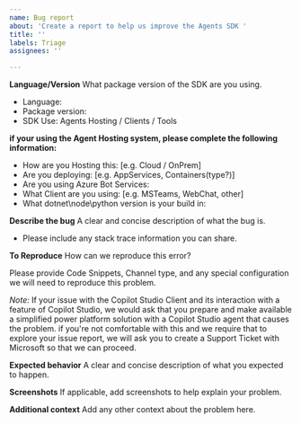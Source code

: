 ```yaml
---
name: Bug report
about: 'Create a report to help us improve the Agents SDK '
title: ''
labels: Triage
assignees: ''

---
```


**Language/Version**
What package version of the SDK are you using.
- Language: 
- Package version: 
- SDK Use: Agents Hosting / Clients / Tools

**if your using the Agent Hosting system, please complete the following information:**
 - How are you Hosting this: [e.g. Cloud / OnPrem]
 - Are you deploying: [e.g. AppServices, Containers(type?)] 
 - Are you using Azure Bot Services:
 - What Client are you using: [e.g. MSTeams, WebChat, other]
 - What dotnet\node\python version is your build in:

**Describe the bug**
A clear and concise description of what the bug is.
- Please include any stack trace information you can share.

**To Reproduce**
How can we reproduce this error?

Please provide Code Snippets, Channel type, and any special configuration we will need to reproduce this problem.

*Note:* If your issue with the Copilot Studio Client and its interaction with a feature of Copilot Studio, we would ask that you prepare and make available a simplified power platform solution with a Copilot Studio agent that causes the problem.  if you're not comfortable with this and we require that to explore your issue report, we will ask you to create a Support Ticket with Microsoft so that we can proceed. 

**Expected behavior**
A clear and concise description of what you expected to happen.

**Screenshots**
If applicable, add screenshots to help explain your problem.

**Additional context**
Add any other context about the problem here.
